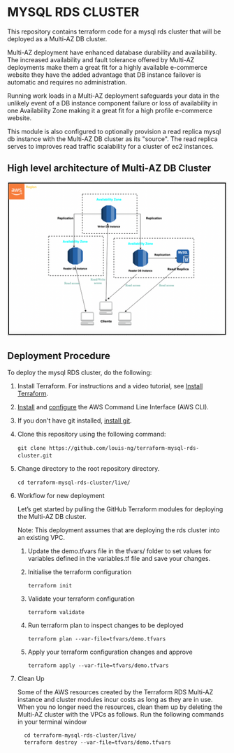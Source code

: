 # MYSQL RDS CLUSTER

This repository contains terraform code for a mysql rds cluster that will be deployed as a Multi-AZ DB cluster.

Multi-AZ deployment have enhanced database durability and availability. The increased availability and fault tolerance offered by Multi-AZ deployments make them a great fit for a highly available e-commerce website they have the added advantage that DB instance failover is automatic and requires no administration.

Running work loads in a Multi-AZ deployment safeguards your data in the unlikely event of a DB instance component failure or loss of availability in one Availability Zone making it a great fit for a high profile e-commerce website.

This module is also configured to optionally provision a read replica mysql db instance with the Multi-AZ DB cluster as its "source". The read replica serves to improves read traffic scalability for a cluster of ec2 instances. 

## High level architecture of Multi-AZ DB Cluster
![Amazon MySQL RDS Multi-AZ Deployment Option With Two Readable Standby Instances and a Read replica instance](rds-cluster-with-read-replica.png)


## Deployment Procedure

To deploy the mysql RDS cluster, do the following:

1. Install Terraform. For instructions and a video tutorial, see [Install Terraform](https://learn.hashicorp.com/tutorials/terraform/install-cli).
   
2. [Install](https://docs.aws.amazon.com/cli/latest/userguide/install-cliv2.html) and [configure](https://docs.aws.amazon.com/cli/latest/userguide/cli-configure-quickstart.html) the AWS Command Line Interface (AWS CLI).

3. If you don't have git installed, [install git](https://git-scm.com/book/en/v2/Getting-Started-Installing-Git).

4. Clone this repository using the following command:

   `git clone https://github.com/louis-ng/terraform-mysql-rds-cluster.git`

5. Change directory to the root repository directory.

   `cd terraform-mysql-rds-cluster/live/`

6. Workflow for new deployment

    Let’s get started by pulling the GitHub Terraform modules for deploying the Multi-AZ DB cluster.

   Note: This deployment assumes that are deploying the rds cluster into an existing VPC.
    1. Update the demo.tfvars file in the tfvars/ folder to set values for variables defined in the variables.tf file and save your changes.

    2. Initialise the terraform configuration
        ```
        terraform init
        ```
    3. Validate your terraform configuration
        ```
        terraform validate
        ```
    4. Run terraform plan to inspect changes to be deployed 
        ```
        terraform plan --var-file=tfvars/demo.tfvars
        ```
    5. Apply your terraform configuration changes and approve
        ```
        terraform apply --var-file=tfvars/demo.tfvars
        ```

8.  Clean Up

      Some of the AWS resources created by the Terraform RDS Multi-AZ instance and cluster modules incur costs as long as they are in use. When you no longer need the resources, clean them up by deleting the Multi-AZ cluster with the VPCs as follows. Run the following commands in your terminal window
      ```
        cd terraform-mysql-rds-cluster/live/
        terraform destroy --var-file=tfvars/demo.tfvars
      ```
        
